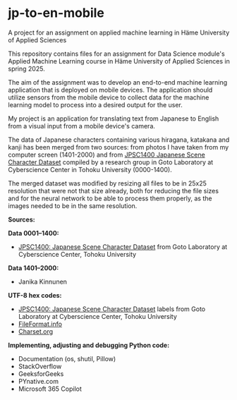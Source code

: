 # jp-to-en-mobile
A project for an assignment on applied machine learning in Häme University of Applied Sciences

This repository contains files for an assignment for Data Science module's Applied Machine Learning course in Häme University of Applied Sciences in spring 2025.

The aim of the assignment was to develop an end-to-end machine learning application that is deployed on mobile devices. The application should utilize sensors from the mobile device to collect data for the machine learning model to process into a desired output for the user.

My project is an application for translating text from Japanese to English from a visual input from a mobile device's camera.

The data of Japanese characters containing various hiragana, katakana and kanji has been merged from two sources: from photos I have taken from my computer screen (1401-2000) and from [JPSC1400 Japanese Scene Character Dataset](https://www.imglab.org/db/) compiled by a research group in Goto Laboratory at Cyberscience Center in Tohoku University (0000-1400).

The merged dataset was modified by resizing all files to be in 25x25 resolution that were not that size already, both for reducing the file sizes and for the neural network to be able to process them properly, as the images needed to be in the same resolution.

**Sources:**

**Data 0001–1400:**
- [JPSC1400: Japanese Scene Character Dataset](https://www.imglab.org/db/) from Goto Laboratory at Cyberscience Center, Tohoku University

**Data 1401–2000:**
- Janika Kinnunen

**UTF-8 hex codes:**
- [JPSC1400: Japanese Scene Character Dataset](https://www.imglab.org/db/) labels from Goto Laboratory at Cyberscience Center, Tohoku University
- [FileFormat.info](https://www.fileformat.info/)
- [Charset.org](https://www.charset.org/)

**Implementing, adjusting and debugging Python code:**
- Documentation (os, shutil, Pillow)
- StackOverflow
- GeeksforGeeks
- PYnative.com
- Microsoft 365 Copilot
